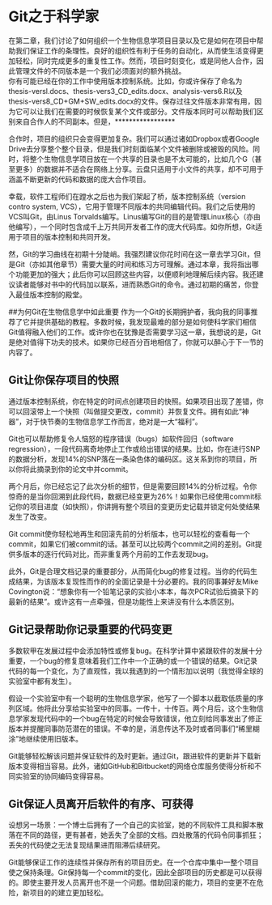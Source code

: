 # Git之于科学家




在第二章，我们讨论了如何组织一个生物信息学项目目录以及它是如何在项目中帮助我们保证工作的条理性。良好的组织性有利于任务的自动化，从而使生活变得更加轻松，同时完成更多的重复性工作。然而，项目时刻变化，或是同他人合作，因此管理文件的不同版本是一个我们必须面对的额外挑战。
<br>
你有可能已经在你的工作中使用版本控制系统。比如，你或许保存了命名为thesis-versl.docs、thesis-vers3_CD_edits.docx、analysis-vers6.R以及thesis-vers8_CD+GM+SW_edits.docx的文件。保存过往文件版本非常有用，因为它可以让我们在需要的时候恢复某个文件或部分。文件版本同时可以帮助我们区别来自合作人的不同副本。但是，*****************

合作时，项目的组织只会变得更加复杂。我们可以通过诸如Dropbox或者Google Drive去分享整个整个目录，但是我们时刻面临某个文件被删除或被毁的风险。同时，将整个生物信息学项目放在一个共享的目录也是不太可能的，比如几个G（甚至更多）的数据并不适合在网络上分享。云盘只适用于小文件的共享，却不可用于涵盖不断更新的代码和数据的庞大合作项目。

幸载，软件工程师们在蹚水之后也为我们架起了桥，版本控制系统（version contro system, VCS），它用于管理不同版本的共同编辑代码。我们之后使用的VCS叫Git，由Linus Torvalds编写。Linus编写Git的目的是管理Linux核心（亦由他编写），一个同时包含成千上万共同开发者工作的庞大代码库。如你所想，Git适用于项目的版本控制和共同开发。

然，Git的学习曲线在初期十分陡峭。我强烈建议你花时间在这一章去学习Git，但是Git（亦如其他章节）需要大量的时间和练习方可理解。通过本章，我将指出哪个功能更加的强大；此后你可以回顾这些内容，以便顺利地理解后续内容。我还建议读者能够对书中的代码加以联系，进而熟悉Git的命令。通过初期的痛苦，你登入最佳版本控制的殿堂。

##为何Git在生物信息学中如此重要
作为一个Git的长期拥护者，我向我的同事推荐了它并提供基础的教程。多数时候，我发现最难的部分是如何使科学家们相信Git值得融入他们的工作。或许你也在犹豫是否需要学习这一章，我想说的是，Git是绝对值得下功夫的技术。如果你已经百分百地相信了，你就可以醉心于下一节的内容了。

## Git让你保存项目的快照
通过版本控制系统，你在特定的时间点创建项目的快照。如果项目出现了差错，你可以回滚带上一个快照（叫做提交更改，commit）并恢复文件。拥有如此“神器”，对于快节奏的生物信息学工作而言，绝对是一大“福利”。

Git也可以帮助修复令人恼怒的程序错误（bugs）如软件回归（software regression），一段代码离奇地停止工作或给出错误的结果。比如，你在进行SNP的数据分析，发现14%的SNP落在一条染色体的编码区。这关系到你的项目，所以你将此摘录到你的论文中并commit。

两个月后，你已经忘记了此次分析的细节，但是需要回顾14%的分析过程。令你惊奇的是当你回溯到此段代码，数据已经变更为26%！如果你已经使用commit标记你的项目进度（如快照），你讲拥有整个项目的变更历史记载并锁定何处使结果发生了改变。

Git commit使你轻松地再生和回滚先前的分析版本，也可以轻松的查看每一个commit，如果它们被commit的话。甚至可以比较两个commit之间的差别。Git提供多版本的逐行代码对比，而非重复两个月前的工作去发现bug。

此外，Git是合理文档记录的重要部分，从而简化bug的修复过程。当你的代码生成结果，为该版本复现性而作的的全面记录是十分必要的。我的同事兼好友Mike Covington说：“想象你有一个铅笔记录的实验小本本，每次PCR试验后摘录下的最新的结果”。或许这有一点牵强，但是功能性上来讲没有什么本质区别。

## Git记录帮助你记录重要的代码变更
多数软甲在发展过程中会添加特性或修复bug。在科学计算中紧跟软件的发展十分重要，一个bug的修复意味着我们工作中一个正确的或一个错误的结果。Git记录代码的每一个变化，为了直观性，我以我遇到的一个情形加以说明（我觉得全球的实验室中都有发生）。

假设一个实验室中有一个聪明的生物信息学家，他写了一个脚本以截取低质量的序列区域。他将此分享给实验室中的同事。一传十，十传百。两个月后，这个生物信息学家发现代码中的一个bug在特定的时候会导致错误，他立刻给同事发出了修正版本并提醒同事防范潜在的错误。不幸的是，消息传达不及时或者同事们“稀里糊涂”地继续使用旧版本。

Git能够轻松解该问题并保证软件的及时更新。通过Git，跟进软件的更新并下载新版本变得相当容易。此外，诸如GitHub和Bitbucket的网络仓库服务使得分析和不同实验室的协同编码变得容易。

## Git保证人员离开后软件的有序、可获得
设想另一场景：一个博士后拥有了一个自己的实验室，她的不同软件工具和脚本散落在不同的路径，更有甚者，她丢失了全部的文档。四处散落的代码令同事抓狂；丢失的代码使之无法复现结果进而阻滞后续研究。

Git能够保证工作的连续性并保存所有的项目历史。在一个仓库中集中一整个项目使之保持条理。Git保持每一个commit的变化，因此全部项目的历史都是可以获得的。即使主要开发人员离开也不是一个问题。借助回滚的能力，项目的变更不在危险，新项目的的建立更加轻松。